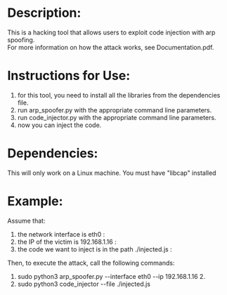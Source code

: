 Description:
===========
This is a hacking tool that allows users to exploit code injection with arp spoofing. <br>
For more information on how the attack works, see Documentation.pdf.

Instructions for Use: 
===========
1. for this tool, you need to install all the libraries from the dependencies file. 
2. run arp_spoofer.py with the appropriate command line parameters.
3. run code_injector.py with the appropriate command line parameters. 
4. now you can inject the code.

Dependencies:
============
This will only work on a Linux machine.
You must have "libcap" installed

Example:
=======
Assume that:<br>
1. the network interface is eth0 :<br>
2. the IP of the victim is 192.168.1.16 :<br>
3. the code we want to inject is in the path ./injected.js :<br>

Then, to execute the attack, call the following commands:<br>
1. sudo python3 arp_spoofer.py --interface eth0 --ip 192.168.1.16 2. <br>
2. sudo python3 code_injector --file ./injected.js
